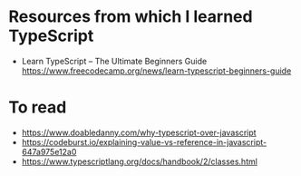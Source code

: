 # Resources from which I learned TypeScript
- Learn TypeScript – The Ultimate Beginners Guide https://www.freecodecamp.org/news/learn-typescript-beginners-guide

# To read
- https://www.doabledanny.com/why-typescript-over-javascript
- https://codeburst.io/explaining-value-vs-reference-in-javascript-647a975e12a0
- https://www.typescriptlang.org/docs/handbook/2/classes.html

